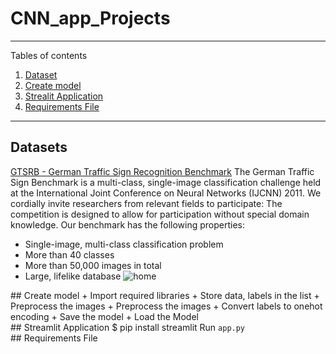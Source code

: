 # CNN_app_Projects
*******
Tables of contents  
 1. [Dataset](#data)
 2. [Create model](#Create_model)
 3. [Strealit Application](#app)
 4. [Requirements File](#file)

*******

<div id='data'/>  

## Datasets
[GTSRB - German Traffic Sign Recognition Benchmark](https://www.kaggle.com/datasets/meowmeowmeowmeowmeow/gtsrb-german-traffic-sign)
The German Traffic Sign Benchmark is a multi-class, single-image classification challenge held at the International Joint Conference on Neural Networks (IJCNN) 2011. We cordially invite researchers from relevant fields to participate: The competition is designed to allow for participation without special domain knowledge. Our benchmark has the following properties:

+ Single-image, multi-class classification problem
+ More than 40 classes
+ More than 50,000 images in total
+ Large, lifelike database
![home](https://user-images.githubusercontent.com/65721811/205934115-891e274d-3f40-4a80-8a2c-c19501a00102.jpg)


<div id='Create_model'/>
## Create model 
+ Import required libraries
+ Store data, labels in the list
+ Preprocess the images
+ Preprocess the images
+ Convert labels to onehot encoding
+ Save the model
+ Load the Model
<div id='app'/>
## Streamlit Application
$ pip install streamlit
Run <code>app.py</code>
<div id='file'/>
## Requirements File
